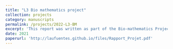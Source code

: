 ```yaml
---
title: "L3 Bio mathematics project"
collection: projects
category: manuscripts
permalink: /projects/2022-L3-BM
excerpt: 'This report was written as part of the Bio-mathematics Project Teaching Unit in the third year of the Double Degree in Mathematics and Life Sciences. We were tasked with modeling the stochastic stages of development in a population of Zea Mays.'
date: 2021
paperurl: 'http://laufuentes.github.io/files/Rapport_Projet.pdf'
---
```

